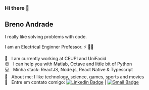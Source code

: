 ### Hi there 👋
## Breno Andrade

<!--
**brenoeng/brenoeng** is a ✨ _special_ ✨ repository because its `README.md` (this file) appears on your GitHub profile.

Here are some ideas to get you started:

- 🔭 I’m currently working on ...
- 🌱 I’m currently learning ...
- 👯 I’m looking to collaborate on ...
- 🤔 I’m looking for help with ...
- 💬 Ask me about ...
- 📫 How to reach me: ...
- 😄 Pronouns: ...
- ⚡ Fun fact: ...
-->

I really like solving problems with code.

I am an Electrical Enginner Professor. :zap: 👨‍🏫

 🏫  &nbsp; I am currently working at CEUPI and UniFacid
 <br/> :blush: &nbsp; I can help you with Matlab, Octave and little bit of Python
 <br/> :computer: &nbsp; Minha stack: ReactJS, Node.js, React Native & Typescript
 <br/> 💬  &nbsp; About me: I like technology, science, games, sports and movies
 <br/> :email: &nbsp; Entre em contato comigo: [![Linkedin Badge](https://img.shields.io/badge/-BrenoAndrade-blue?style=flat-square&logo=Linkedin&logoColor=white&link=https://www.linkedin.com/in/breno-andrade-72539283/)](https://www.linkedin.com/in/breno-andrade-72539283/) 
| 
[![Gmail Badge](https://img.shields.io/badge/-breno.ar.andrade@gmail.com-c14438?style=flat-square&logo=Gmail&logoColor=white&link=mailto:breno.ar.andrade@gmail.com)](mailto:breno.ar.andrade@gmail.com)
